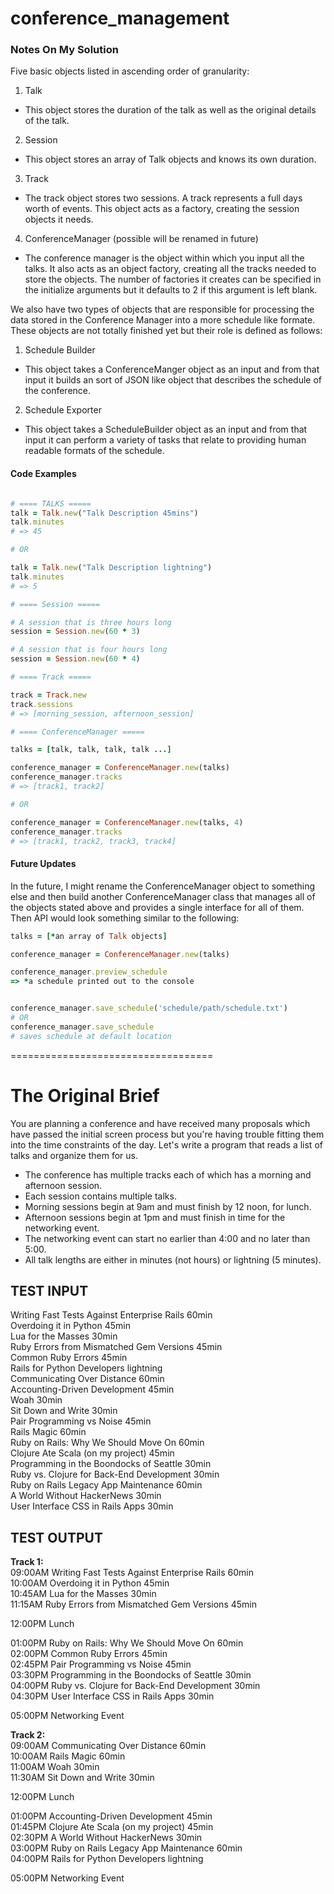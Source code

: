 # conference_management

### Notes On My Solution ###



Five basic objects listed in ascending order of granularity:

1. Talk
  * This object stores the duration of the talk as well as the original details of the talk.
2. Session
  * This object stores an array of Talk objects and knows its own duration.  
3. Track
  * The track object stores two sessions. A track represents a full days worth of events. This object acts as a factory, creating the session objects it needs.
4. ConferenceManager (possible will be renamed in future)
  * The conference manager is the object within which you input all the talks. It also acts as an object factory, creating all the tracks needed to store the objects. The number of factories it creates can be specified in the initialize arguments but it defaults to 2 if this argument is left blank.


We also have two types of objects that are responsible for processing the data stored in the Conference Manager into a more schedule like formate. These objects are not totally finished yet but their role is defined as follows:

1. Schedule Builder
  * This object takes a ConferenceManger object as an input and from that input it builds an sort of JSON like object that describes the schedule of the conference.
2. Schedule Exporter
  * This object takes a ScheduleBuilder object as an input and from that input it can perform a variety of tasks that relate to providing human readable formats of the schedule.


#### Code Examples

```ruby

# ==== TALKS =====
talk = Talk.new("Talk Description 45mins")
talk.minutes
# => 45

# OR

talk = Talk.new("Talk Description lightning")
talk.minutes
# => 5

# ==== Session =====

# A session that is three hours long
session = Session.new(60 * 3)

# A session that is four hours long
session = Session.new(60 * 4)

# ==== Track =====

track = Track.new
track.sessions
# => [morning_session, afternoon_session]

# ==== ConferenceManager =====

talks = [talk, talk, talk, talk ...]

conference_manager = ConferenceManager.new(talks)
conference_manager.tracks
# => [track1, track2]

# OR

conference_manager = ConferenceManager.new(talks, 4)
conference_manager.tracks
# => [track1, track2, track3, track4]

```


#### Future Updates

In the future, I might rename the ConferenceManager object to something else and then build another ConferenceManager class that manages all of the objects stated above and provides a single interface for all of them. Then API would look something similar to the following:
```ruby
talks = [*an array of Talk objects]

conference_manager = ConferenceManager.new(talks)

conference_manager.preview_schedule
=> *a schedule printed out to the console


conference_manager.save_schedule('schedule/path/schedule.txt')
# OR
conference_manager.save_schedule
# saves schedule at default location

```

===================================

# The Original Brief

You are planning a conference and have received many proposals which have
passed the initial screen process but you're having trouble fitting them into
the time constraints of the day.
Let's write a program that reads a list of talks and organize them for us.

* The conference has multiple tracks each of which has a morning and afternoon session.  
* Each session contains multiple talks.  
* Morning sessions begin at 9am and must finish by 12 noon, for lunch.  
* Afternoon sessions begin at 1pm and must finish in time for the networking event.  
* The networking event can start no earlier than 4:00 and no later than 5:00.  
* All talk lengths are either in minutes (not hours) or lightning (5 minutes).  


## TEST INPUT
Writing Fast Tests Against Enterprise Rails 60min  
Overdoing it in Python 45min  
Lua for the Masses 30min  
Ruby Errors from Mismatched Gem Versions 45min  
Common Ruby Errors 45min  
Rails for Python Developers lightning  
Communicating Over Distance 60min  
Accounting-Driven Development 45min  
Woah 30min  
Sit Down and Write 30min  
Pair Programming vs Noise 45min  
Rails Magic 60min  
Ruby on Rails: Why We Should Move On 60min  
Clojure Ate Scala (on my project) 45min  
Programming in the Boondocks of Seattle 30min  
Ruby vs. Clojure for Back-End Development 30min  
Ruby on Rails Legacy App Maintenance 60min  
A World Without HackerNews 30min  
User Interface CSS in Rails Apps 30min  

## TEST OUTPUT
**Track 1:**  
09:00AM Writing Fast Tests Against Enterprise Rails 60min  
10:00AM Overdoing it in Python 45min  
10:45AM Lua for the Masses 30min  
11:15AM Ruby Errors from Mismatched Gem Versions 45min  

12:00PM Lunch  

01:00PM Ruby on Rails: Why We Should Move On 60min  
02:00PM Common Ruby Errors 45min  
02:45PM Pair Programming vs Noise 45min  
03:30PM Programming in the Boondocks of Seattle 30min  
04:00PM Ruby vs. Clojure for Back-End Development 30min  
04:30PM User Interface CSS in Rails Apps 30min  

05:00PM Networking Event  

**Track 2:**  
09:00AM Communicating Over Distance 60min  
10:00AM Rails Magic 60min  
11:00AM Woah 30min  
11:30AM Sit Down and Write 30min  

12:00PM Lunch  

01:00PM Accounting-Driven Development 45min  
01:45PM Clojure Ate Scala (on my project) 45min  
02:30PM A World Without HackerNews 30min  
03:00PM Ruby on Rails Legacy App Maintenance 60min  
04:00PM Rails for Python Developers lightning  

05:00PM Networking Event  

